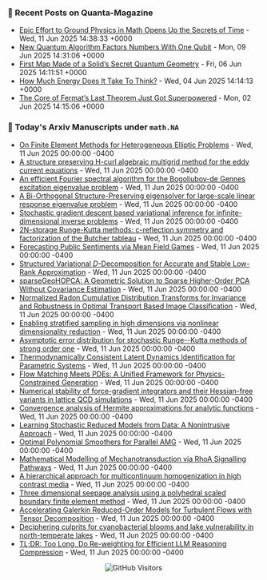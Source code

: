### 📝 Recent Posts on Quanta-Magazine
<!-- quanta starts -->
* <a href="https://www.quantamagazine.org/epic-effort-to-ground-physics-in-math-opens-up-the-secrets-of-time-20250611/">Epic Effort to Ground Physics in Math Opens Up the Secrets of Time</a> - Wed, 11 Jun 2025 14:38:33 +0000
* <a href="https://www.quantamagazine.org/new-quantum-algorithm-factors-numbers-with-one-qubit-20250609/">New Quantum Algorithm Factors Numbers With One Qubit</a> - Mon, 09 Jun 2025 14:31:06 +0000
* <a href="https://www.quantamagazine.org/first-map-made-of-a-solids-secret-quantum-geometry-20250606/">First Map Made of a Solid’s Secret Quantum Geometry</a> - Fri, 06 Jun 2025 14:11:51 +0000
* <a href="https://www.quantamagazine.org/how-much-energy-does-it-take-to-think-20250604/">How Much Energy Does It Take To Think?</a> - Wed, 04 Jun 2025 14:14:13 +0000
* <a href="https://www.quantamagazine.org/the-core-of-fermats-last-theorem-just-got-superpowered-20250602/">The Core of Fermat’s Last Theorem Just Got Superpowered</a> - Mon, 02 Jun 2025 14:15:06 +0000
<!-- quanta ends -->


### 📝 Today's Arxiv Manuscripts under ``math.NA``
<!-- arxiv-math-na starts -->
* <a href="https://arxiv.org/abs/2506.08251">On Finite Element Methods for Heterogeneous Elliptic Problems</a> - Wed, 11 Jun 2025 00:00:00 -0400
* <a href="https://arxiv.org/abs/2506.08284">A structure preserving H-curl algebraic multigrid method for the eddy current equations</a> - Wed, 11 Jun 2025 00:00:00 -0400
* <a href="https://arxiv.org/abs/2506.08308">An efficient Fourier spectral algorithm for the Bogoliubov-de Gennes excitation eigenvalue problem</a> - Wed, 11 Jun 2025 00:00:00 -0400
* <a href="https://arxiv.org/abs/2506.08355">A Bi-Orthogonal Structure-Preserving eigensolver for large-scale linear response eigenvalue problem</a> - Wed, 11 Jun 2025 00:00:00 -0400
* <a href="https://arxiv.org/abs/2506.08380">Stochastic gradient descent based variational inference for infinite-dimensional inverse problems</a> - Wed, 11 Jun 2025 00:00:00 -0400
* <a href="https://arxiv.org/abs/2506.08444">2N-storage Runge-Kutta methods: c-reflection symmetry and factorization of the Butcher tableau</a> - Wed, 11 Jun 2025 00:00:00 -0400
* <a href="https://arxiv.org/abs/2506.08465">Forecasting Public Sentiments via Mean Field Games</a> - Wed, 11 Jun 2025 00:00:00 -0400
* <a href="https://arxiv.org/abs/2506.08535">Structured Variational $D$-Decomposition for Accurate and Stable Low-Rank Approximation</a> - Wed, 11 Jun 2025 00:00:00 -0400
* <a href="https://arxiv.org/abs/2506.08670">sparseGeoHOPCA: A Geometric Solution to Sparse Higher-Order PCA Without Covariance Estimation</a> - Wed, 11 Jun 2025 00:00:00 -0400
* <a href="https://arxiv.org/abs/2506.08761">Normalized Radon Cumulative Distribution Transforms for Invariance and Robustness in Optimal Transport Based Image Classification</a> - Wed, 11 Jun 2025 00:00:00 -0400
* <a href="https://arxiv.org/abs/2506.08921">Enabling stratified sampling in high dimensions via nonlinear dimensionality reduction</a> - Wed, 11 Jun 2025 00:00:00 -0400
* <a href="https://arxiv.org/abs/2506.08937">Asymptotic error distribution for stochastic Runge--Kutta methods of strong order one</a> - Wed, 11 Jun 2025 00:00:00 -0400
* <a href="https://arxiv.org/abs/2506.08475">Thermodynamically Consistent Latent Dynamics Identification for Parametric Systems</a> - Wed, 11 Jun 2025 00:00:00 -0400
* <a href="https://arxiv.org/abs/2506.08604">Flow Matching Meets PDEs: A Unified Framework for Physics-Constrained Generation</a> - Wed, 11 Jun 2025 00:00:00 -0400
* <a href="https://arxiv.org/abs/2506.08813">Numerical stability of force-gradient integrators and their Hessian-free variants in lattice QCD simulations</a> - Wed, 11 Jun 2025 00:00:00 -0400
* <a href="https://arxiv.org/abs/2312.07940">Convergence analysis of Hermite approximations for analytic functions</a> - Wed, 11 Jun 2025 00:00:00 -0400
* <a href="https://arxiv.org/abs/2407.05724">Learning Stochastic Reduced Models from Data: A Nonintrusive Approach</a> - Wed, 11 Jun 2025 00:00:00 -0400
* <a href="https://arxiv.org/abs/2407.09848">Optimal Polynomial Smoothers for Parallel AMG</a> - Wed, 11 Jun 2025 00:00:00 -0400
* <a href="https://arxiv.org/abs/2501.04407">Mathematical Modelling of Mechanotransduction via RhoA Signalling Pathways</a> - Wed, 11 Jun 2025 00:00:00 -0400
* <a href="https://arxiv.org/abs/2503.01276">A hierarchical approach for multicontinuum homogenization in high contrast media</a> - Wed, 11 Jun 2025 00:00:00 -0400
* <a href="https://arxiv.org/abs/2505.05244">Three dimensional seepage analysis using a polyhedral scaled boundary finite element method</a> - Wed, 11 Jun 2025 00:00:00 -0400
* <a href="https://arxiv.org/abs/2311.03694">Accelerating Galerkin Reduced-Order Models for Turbulent Flows with Tensor Decomposition</a> - Wed, 11 Jun 2025 00:00:00 -0400
* <a href="https://arxiv.org/abs/2410.20757">Deciphering culprits for cyanobacterial blooms and lake vulnerability in north-temperate lakes</a> - Wed, 11 Jun 2025 00:00:00 -0400
* <a href="https://arxiv.org/abs/2506.02678">TL;DR: Too Long, Do Re-weighting for Efficient LLM Reasoning Compression</a> - Wed, 11 Jun 2025 00:00:00 -0400
<!-- arxiv-math-na ends -->

<div align="center">
  
![GitHub Visitors](https://api.visitorbadge.io/api/visitors?path=https%3A%2F%2Fgithub.com%2Flowrank&label=profile%20views&labelColor=%231e1e2e&countColor=%23cba6f7)



</div>
